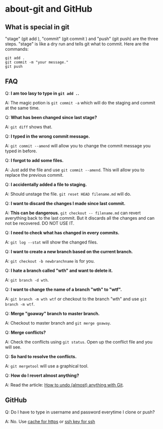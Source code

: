 # about-git and GitHub



## What is special in git

"stage" (git add ), "commit" (git commit ) and "push" (git push) are the three steps. "stage" is like a dry run and tells git what to commit.
Here are the commands:
```
git add .
git commit -m "your message."
git push
```

## FAQ

Q: **I am too lasy to type in `git add .`.**

A: The magic potion is `git commit -a` which will do the staging and commit at the same time.

Q: **What has been changed since last stage?**

A: `git diff` shows that.

Q: **I typed in the wrong commit message.**

A: `git commit --amend` will allow you to change the commit message you typed in before.

Q: **I forgot to add some files.**

A: Just add the file and use `git commit --amend`. This will allow you to replace the previous commit.

Q: **I accidentally added a file to staging.**

A: Should unstage the file. `git reset HEAD filename.md` will do.

Q: **I want to discard the changes I made since last commit.**

A: **This can be dangerous.** `git checkout -- filename.md` can revert averything back to the last commit. But it discards all the changes and can not be recovered. DO NOT USE IT.

Q: **I need to check what has changed in every commits.**

A: `git log --stat` will show the changed files.

Q: **I want to create a new branch based on the current branch.**

A: `git checkout -b newbranchname` is for you.

Q: **I hate a branch called "wth" and want to delete it.**

A: `git branch -d wth`.

Q: **I want to change the name of a branch "wth" to "wtf".**

A: `git branch -m wth wtf` or checkout to the branch "wth" and use `git branch -m wtf`.

Q: **Merge "goaway" branch to master branch.**

A: Checkout to master branch and `git merge goaway`.

Q: **Merge conflicts?**

A: Check the conflicts using `git status`. Open up the conflict file and you will see.

Q: **So hard to resolve the conflicts.**

A: `git mergetool` will use a graphical tool.

Q: **How do I revert almost anything?**

A: Read the article: [How to undo (almost) anything with Git](https://github.com/blog/2019-how-to-undo-almost-anything-with-git).


## GitHub

Q: Do I have to type in username and password everytime I clone or push?

A: No. Use [cache for https](https://help.github.com/articles/caching-your-github-password-in-git/) or [ssh key for ssh](https://help.github.com/articles/set-up-git/#next-steps-authenticating-with-github-from-git)
